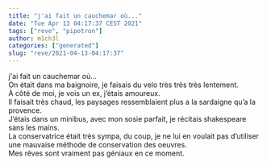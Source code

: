 ```yaml
---
title: "j'ai fait un cauchemar où..."
date: "Tue Apr 13 04:17:37 CEST 2021"
tags: ["reve", "pipotron"]
author: m1ch3l
categories: ["generated"]
slug: "reve/2021-04-13-04:17:37"
---
```


j'ai fait un cauchemar où...<br>
On était dans ma baignoire, je faisais du velo très très très lentement.<br>
À côté de moi, je vois un ex, j’étais amoureux.<br>
Il faisait très chaud, les paysages ressemblaient plus a la sardaigne qu’a la provence.<br>
J’étais dans un minibus, avec mon sosie parfait, je récitais shakespeare sans les mains.<br>
La conservatrice était très sympa, du coup, je ne lui en voulait pas d’utiliser une mauvaise méthode de conservation des oeuvres.<br>
Mes rêves sont vraiment pas géniaux en ce moment.<br>
